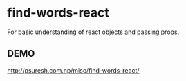 # find-words-react
For basic understanding of react objects and passing props.

## DEMO
http://psuresh.com.np/misc/find-words-react/
